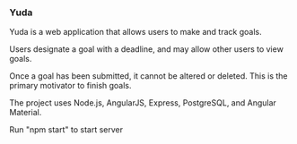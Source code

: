 ### Yuda

Yuda is a web application that allows users to make and track goals.

Users designate a goal with a deadline, and may allow other users to view goals.

Once a goal has been submitted, it cannot be altered or deleted. This is the primary motivator to finish goals.

The project uses Node.js, AngularJS, Express, PostgreSQL, and Angular Material.

Run "npm start" to start server
